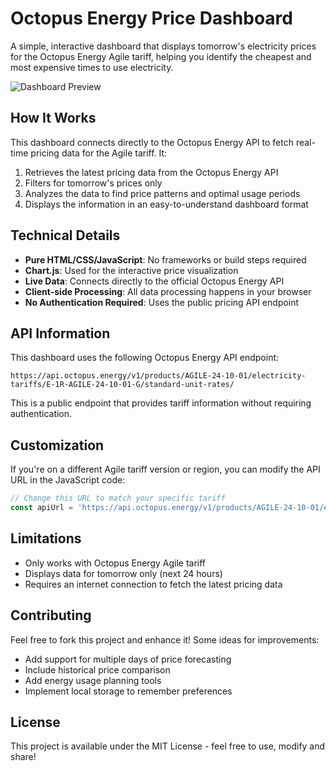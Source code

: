 # Octopus Energy Price Dashboard

A simple, interactive dashboard that displays tomorrow's electricity prices for the Octopus Energy Agile tariff, helping you identify the cheapest and most expensive times to use electricity.

![Dashboard Preview](https://wingpan79.github.io/Aglie-Octopus-Energy-Dashboard/)

## How It Works

This dashboard connects directly to the Octopus Energy API to fetch real-time pricing data for the Agile tariff. It:

1. Retrieves the latest pricing data from the Octopus Energy API
2. Filters for tomorrow's prices only
3. Analyzes the data to find price patterns and optimal usage periods
4. Displays the information in an easy-to-understand dashboard format

## Technical Details

- **Pure HTML/CSS/JavaScript**: No frameworks or build steps required
- **Chart.js**: Used for the interactive price visualization
- **Live Data**: Connects directly to the official Octopus Energy API
- **Client-side Processing**: All data processing happens in your browser
- **No Authentication Required**: Uses the public pricing API endpoint

## API Information

This dashboard uses the following Octopus Energy API endpoint:
```
https://api.octopus.energy/v1/products/AGILE-24-10-01/electricity-tariffs/E-1R-AGILE-24-10-01-G/standard-unit-rates/
```

This is a public endpoint that provides tariff information without requiring authentication.

## Customization

If you're on a different Agile tariff version or region, you can modify the API URL in the JavaScript code:

```javascript
// Change this URL to match your specific tariff
const apiUrl = 'https://api.octopus.energy/v1/products/AGILE-24-10-01/electricity-tariffs/E-1R-AGILE-24-10-01-G/standard-unit-rates/';
```

## Limitations

- Only works with Octopus Energy Agile tariff
- Displays data for tomorrow only (next 24 hours)
- Requires an internet connection to fetch the latest pricing data

## Contributing

Feel free to fork this project and enhance it! Some ideas for improvements:
- Add support for multiple days of price forecasting
- Include historical price comparison
- Add energy usage planning tools
- Implement local storage to remember preferences

## License

This project is available under the MIT License - feel free to use, modify and share!
